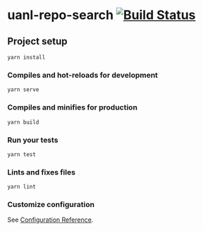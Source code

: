 # uanl-repo-search [![Build Status](https://travis-ci.org/iksaku/uanl-repo-search.svg?branch=master)](https://travis-ci.org/iksaku/uanl-repo-search)

## Project setup
```
yarn install
```

### Compiles and hot-reloads for development
```
yarn serve
```

### Compiles and minifies for production
```
yarn build
```

### Run your tests
```
yarn test
```

### Lints and fixes files
```
yarn lint
```

### Customize configuration
See [Configuration Reference](https://cli.vuejs.org/config/).
